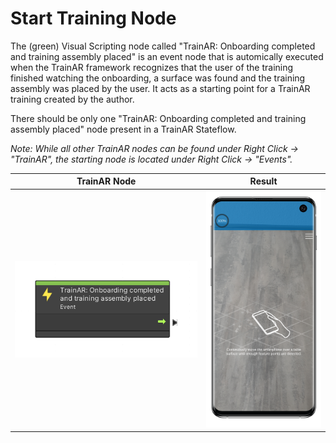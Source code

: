 # Start Training Node

The (green) Visual Scripting node called "TrainAR: Onboarding completed and training assembly placed" is an event node that is automically executed when the TrainAR framework recognizes that the user of the training finished watching the onboarding, a surface was found and the training assembly was placed by the user. It acts as a starting point for a TrainAR training created by the author.

There should be only one "TrainAR: Onboarding completed and training assembly placed" node present in a TrainAR Stateflow.

_Note: While all other TrainAR nodes can be found under Right Click -> "TrainAR", the starting node is located under Right Click -> "Events"._

| TrainAR Node | Result |
| :----------------------: |:-------------------------:|
|![](../resources/StartEvent.png)|<img src="../resources/TrainAR_Training_Onboarding.png" alt="drawing" width="300"/>|
